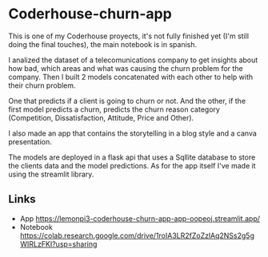 # Coderhouse-churn-app
This is one of my Coderhouse proyects, it's not fully finished yet (I'm still doing the final touches), 
the main notebook is in spanish. 

I analized the dataset of a telecomunications company to get insights about how bad, 
which areas and what was causing the churn problem for the company. Then I built 2 models concatenated with each other
to help with their churn problem. 

One that predicts if a client is going to churn or not. And the other, if the 
first model predicts a churn, predicts the churn reason category (Competition, Dissatisfaction, Attitude, Price and Other).

I also made an app that contains the storytelling in a blog style and a canva presentation. 

The models are deployed in a flask api that uses a Sqllite database to store the clients data and the model predictions.
As for the app itself I've made it using the streamlit library.

## Links
* App https://lemonpi3-coderhouse-churn-app-app-oopeoj.streamlit.app/
* Notebook https://colab.research.google.com/drive/1roIA3LR2fZoZzlAq2NSs2g5gWIRLzFKI?usp=sharing
